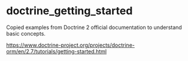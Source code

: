 # doctrine_getting_started

Copied examples from Doctrine 2 official documentation to understand basic concepts.

https://www.doctrine-project.org/projects/doctrine-orm/en/2.7/tutorials/getting-started.html
